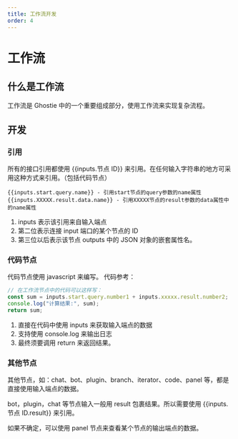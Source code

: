 ```yaml
---
title: 工作流开发
order: 4
---
```


# 工作流

## 什么是工作流

工作流是 Ghostie 中的一个重要组成部分，使用工作流来实现复杂流程。

## 开发

### 引用

所有的接口引用都使用 <span v-pre>{{inputs.节点 ID}}</span> 来引用。在任何输入字符串的地方可采用这种方式来引用。（包括代码节点）

```
{{inputs.start.query.name}} - 引用start节点的query参数的name属性
{{inputs.XXXXX.result.data.name}} - 引用XXXXX节点的result参数的data属性中的name属性
```

1. inputs 表示该引用来自输入端点
2. 第二位表示连接 input 端口的某个节点的 ID
3. 第三位以后表示该节点 outputs 中的 JSON 对象的嵌套属性名。

### 代码节点

代码节点使用 javascript 来编写。
代码参考：

```js
// 在工作流节点中的代码可以这样写：
const sum = inputs.start.query.number1 + inputs.xxxxx.result.number2;
console.log("计算结果:", sum);
return sum;
```

1. 直接在代码中使用 inputs 来获取输入端点的数据
2. 支持使用 console.log 来输出日志
3. 最终须要调用 return 来返回结果。

### 其他节点

其他节点，如：chat、bot、plugin、branch、iterator、code、panel 等，都是直接使用输入端点的数据。

bot，plugin，chat 等节点输入一般用 result 包裹结果。所以需要使用 <span v-pre>{{inputs.节点 ID.result}}</span> 来引用。

如果不确定，可以使用 panel 节点来查看某个节点的输出端点的数据。
